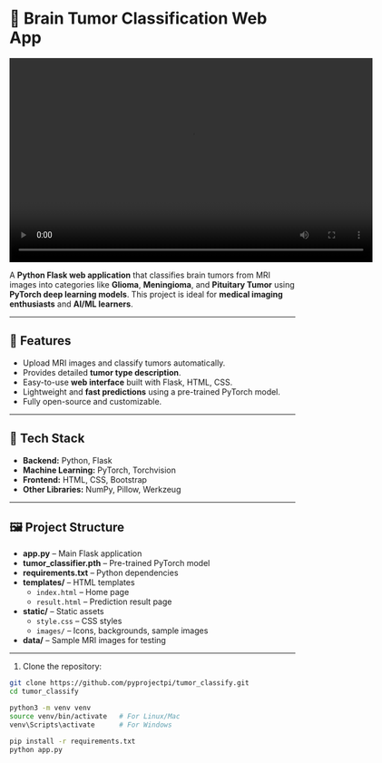 # 🧠 Brain Tumor Classification Web App


<video width="640" height="360" controls>
  <source src="https://raw.githubusercontent.com/pyprojectpi/tumor_classify/main/Tumor_Classify.mp4" type="video/mp4">
  Your browser does not support the video tag.
</video> 

A **Python Flask web application** that classifies brain tumors from MRI images into categories like **Glioma**, **Meningioma**, and **Pituitary Tumor** using **PyTorch deep learning models**. This project is ideal for **medical imaging enthusiasts** and **AI/ML learners**.

---

## 🚀 Features

- Upload MRI images and classify tumors automatically.
- Provides detailed **tumor type description**.
- Easy-to-use **web interface** built with Flask, HTML, CSS.
- Lightweight and **fast predictions** using a pre-trained PyTorch model.
- Fully open-source and customizable.

---

## 🧰 Tech Stack

- **Backend:** Python, Flask  
- **Machine Learning:** PyTorch, Torchvision  
- **Frontend:** HTML, CSS, Bootstrap  
- **Other Libraries:** NumPy, Pillow, Werkzeug  

---

## 🖼️ Project Structure

- **app.py** – Main Flask application  
- **tumor_classifier.pth** – Pre-trained PyTorch model  
- **requirements.txt** – Python dependencies  
- **templates/** – HTML templates  
  - `index.html` – Home page  
  - `result.html` – Prediction result page  
- **static/** – Static assets  
  - `style.css` – CSS styles  
  - `images/` – Icons, backgrounds, sample images  
- **data/** – Sample MRI images for testing  

---


1. Clone the repository:

```bash
git clone https://github.com/pyprojectpi/tumor_classify.git
cd tumor_classify

python3 -m venv venv
source venv/bin/activate   # For Linux/Mac
venv\Scripts\activate      # For Windows

pip install -r requirements.txt
python app.py
